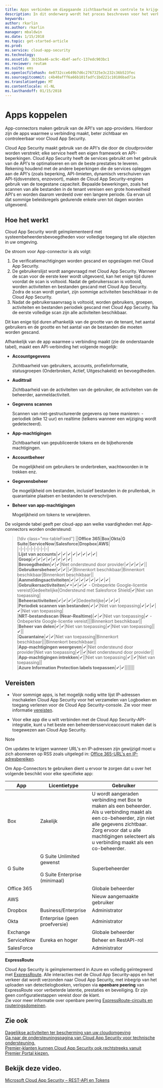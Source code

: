 ```yaml
---
title: Apps verbinden om diepgaande zichtbaarheid en controle te krijgen met Cloud App Security | Microsoft Docs
description: In dit onderwerp wordt het proces beschreven voor het verbinden van apps met API-connectors met apps in de cloud van uw organisatie.
keywords: 
author: rkarlin
ms.author: rkarlin
manager: mbaldwin
ms.date: 1/15/2018
ms.topic: get-started-article
ms.prod: 
ms.service: cloud-app-security
ms.technology: 
ms.assetid: 3b15ba46-ac9c-4b4f-aefc-137edc903bc1
ms.reviewer: reutam
ms.suite: ems
ms.openlocfilehash: 4e0732cce649b7d6c2767325e3c232c36b523fec
ms.sourcegitcommit: c4b40afff6a66b101fadfc1bd221c10186bad71a
ms.translationtype: MT
ms.contentlocale: nl-NL
ms.lasthandoff: 01/15/2018
---
```

# <a name="connect-apps"></a>Apps koppelen 
App-connectors maken gebruik van de API's van app-providers. Hierdoor zijn de apps waarmee u verbinding maakt, beter zichtbaar en controleerbaar voor Cloud App Security.  
  
Cloud App Security maakt gebruik van de API's die door de cloudprovider worden verstrekt; elke service heeft een eigen framework en API-beperkingen. Cloud App Security heeft de services gebruikt om het gebruik van de API's te optimaliseren en om de beste prestaties te leveren. Rekening houdend met de andere beperkingen die de services opleggen aan de API's (zoals beperking, API-limieten, dynamisch verschuiven van API-tijdsvensters, enzovoort), maken de Cloud App Security-engines gebruik van de toegestane capaciteit. Bepaalde bewerkingen, zoals het scannen van alle bestanden in de tenant vereisen een grote hoeveelheid API's en worden daarom verdeeld over een langere periode. Ga ervan uit dat sommige beleidsregels gedurende enkele uren tot dagen worden uitgevoerd.  
  
## <a name="how-it-works"></a>Hoe het werkt  
Cloud App Security wordt geïmplementeerd met systeembeheerdersbevoegdheden voor volledige toegang tot alle objecten in uw omgeving.  
  
De stroom voor App-connector is als volgt:
1. De verificatiemachtigingen worden gescand en opgeslagen met Cloud App Security.
2.  De gebruikerslijst wordt aangevraagd met Cloud App Security. Wanneer de scan voor de eerste keer wordt uitgevoerd, kan het enige tijd duren voordat de scan is voltooid. Nadat de gebruikersscan is voltooid, worden activiteiten en bestanden gescand met Cloud App Security. Zodra de scan wordt gestart, zijn sommige activiteiten beschikbaar in de Cloud App Security. 
4. Nadat de gebruikersaanvraag is voltooid, worden gebruikers, groepen, activiteiten en bestanden periodiek gescand met Cloud App Security. Na de eerste volledige scan zijn alle activiteiten beschikbaar. 
 
Dit kan enige tijd duren afhankelijk van de grootte van de tenant, het aantal gebruikers en de grootte en het aantal van de bestanden die moeten worden gescand. 
 
Afhankelijk van de app waarmee u verbinding maakt (zie de onderstaande tabel), maakt een API-verbinding het volgende mogelijk:  
  
-   **Accountgegevens**  
  
     Zichtbaarheid van gebruikers, accounts, profielinformatie, statusgroepen (Onderbroken, Actief, Uitgeschakeld) en bevoegdheden.  
  
-   **Audittrail**  
  
     Zichtbaarheid van de activiteiten van de gebruiker, de activiteiten van de beheerder, aanmeldactiviteit.  
  
-   **Gegevens scannen**  
  
     Scannen van niet-gestructureerde gegevens op twee manieren: - periodiek (elke 12 uur) en realtime (telkens wanneer een wijziging wordt gedetecteerd).  
  
-   **App-machtigingen**  
  
     Zichtbaarheid van gepubliceerde tokens en de bijbehorende machtigingen.  
  
-   **Accountbeheer**  
  
     De mogelijkheid om gebruikers te onderbreken, wachtwoorden in te trekken enz.  
  
-   **Gegevensbeheer**  
  
     De mogelijkheid om bestanden, inclusief bestanden in de prullenbak, in quarantaine plaatsen en bestanden te overschrijven.  
  
-   **Beheer van app-machtigingen**  
  
     Mogelijkheid om tokens te verwijderen.  
  
De volgende tabel geeft per cloud-app aan welke vaardigheden met App-connectors worden ondersteund:  

> [!div class="mx-tableFixed"]
||**Office 365**|**Box**|**Okta**|**G Suite**|**ServiceNow**|**Salesforce**|**Dropbox**|**AWS**|  
|-|-|-|-|-|-|-|-|-|  
|**Lijst van accounts**|✔|✔|✔|✔|✔|✔|✔|✔|  
|**Groep**|✔|✔|✔|✔|✔|✔|✔|✔|  
|**Bevoegdheden**|✔|✔|Niet ondersteund door provider|✔|✔|✔|✔||  
|**Gebruikersbeheer**|✔|✔||✔|Binnenkort beschikbaar|Binnenkort beschikbaar|Binnenkort beschikbaar||  
|**Aanmeldingsactiviteiten**|✔|✔|✔|✔|✔|✔|✔|✔|  
|**Gebruikersactiviteiten**|✔*|✔|✔|✔ - Onbeperkte Google-licentie vereist|Gedeeltelijke|Ondersteund met Salesforce Shield|✔|Niet van toepassing|  
|**Beheeractiviteiten**|✔|✔|✔|✔|Gedeeltelijke|✔|✔|✔|  
|**Periodiek scannen van bestanden**|✔|✔|Niet van toepassing|✔|✔|✔|✔|Niet van toepassing|  
|**NRT-bestandsscan (Near-Realtime)**|✔|✔|Niet van toepassing|✔ - Onbeperkte Google-licentie vereist|||Binnenkort beschikbaar||  
|**Beheer van delen**|✔|✔|Niet van toepassing|✔|Niet van toepassing||✔||  
|**Quarantaine**|✔|✔|Niet van toepassing|Binnenkort beschikbaar|||Binnenkort beschikbaar||  
|**App-machtigingen weergeven**|✔|Niet ondersteund door provider|Niet van toepassing|✔||✔|Niet ondersteund door provider||  
|**App-machtigingen intrekken**|✔||Niet van toepassing|✔||✔|Niet van toepassing||  
|**Azure Information Protection labels toepassen**|✔|✔|||||||  
  
## <a name="prerequisites"></a>Vereisten  

- Voor sommige apps, is het mogelijk nodig witte lijst IP-adressen inschakelen Cloud App Security voor het verzamelen van Logboeken en toegang verlenen voor de Cloud App Security-console. Zie voor meer informatie [vereisten](network-requirements.md).

- Voor elke app die u wilt verbinden met de Cloud App Security-API-integratie, kunt u het beste een beheerdersserviceaccount maken dat is toegewezen aan Cloud App Security.  
  
> [!NOTE]  
>  Om updates te krijgen wanneer URL's en IP-adressen zijn gewijzigd moet u zich abonneren op RSS zoals uitgelegd in: [Office 365-URL's en IP-adresbereiken](https://support.office.com/article/Office-365-URLs-and-IP-address-ranges-8548a211-3fe7-47cb-abb1-355ea5aa88a2).  
  
Om App-Connectors te gebruiken dient u ervoor te zorgen dat u over het volgende beschikt voor elke specifieke app:  
  
|App|Licentietype|Gebruiker|  
|---------|------------------|----------|  
|Box|Zakelijk|U wordt aangeraden verbinding met Box te maken als een beheerder. Als u verbinding maakt als een co-beheerder, zijn niet alle gegevens zichtbaar. Zorg ervoor dat u alle machtigingen selecteert als u verbinding maakt als een co-beheerder.|  
|G Suite|G Suite Unlimited gewenst<br /><br /> G Suite Enterprise (minimaal)|Superbeheerder|  
|Office 365||Globale beheerder|  
|AWS||Nieuw aangemaakte gebruiker|  
|Dropbox|Business/Enterprise|Administrator|  
|Okta|Enterprise (geen proefversie)|Administrator|  
|Exchange||Globale beheerder|  
|ServiceNow|Eureka en hoger|Beheer en RestAPI-rol|  
|SalesForce||Administrator|  
  

**ExpressRoute**  
  
Cloud App Security is geïmplementeerd in Azure en volledig geïntegreerd met [ExpressRoute](https://azure.microsoft.com/documentation/articles/expressroute-introduction/). Alle interacties met de Cloud App Security-apps en het verkeer dat wordt verzonden naar Cloud App Security, met inbegrip van het uploaden van detectielogboeken, verlopen via **openbare peering** van ExpressRoute voor verbeterde latentie, prestaties en beveiliging. Er zijn geen configuratiestappen vereist door de klant.  
Zie voor meer informatie over openbare peering [ExpressRoute-circuits en routeringsdomeinen](https://azure.microsoft.com/documentation/articles/expressroute-circuit-peerings/).  
  
## <a name="see-also"></a>Zie ook  
[Dagelijkse activiteiten ter bescherming van uw cloudomgeving](daily-activities-to-protect-your-cloud-environment.md)   
[Ga naar de ondersteuningspagina van Cloud App Security voor technische ondersteuning.](http://support.microsoft.com/oas/default.aspx?prid=16031)   
[Premier-klanten kunnen Cloud App Security ook rechtstreeks vanuit Premier Portal kiezen.](https://premier.microsoft.com/)  
  

## <a name="check-out-this-video"></a>Bekijk deze video.
[Microsoft Cloud App Security – REST-API en Tokens](https://channel9.msdn.com/Shows/Microsoft-Security/Microsoft-Cloud-App-Security--REST-APIs-and-Tokens)  
   